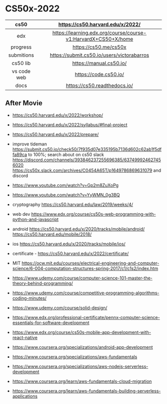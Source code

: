 # CS50x-2022

|cs50|https://cs50.harvard.edu/x/2022/|
|:-:|:-:|
|edx|https://learning.edx.org/course/course-v1:HarvardX+CS50+X/home|
|progress|https://cs50.me/cs50x|
|submitions|https://submit.cs50.io/users/victorabarros|
|cs50 lib|https://manual.cs50.io/|
|vs code web|https://code.cs50.io/|
|docs|https://cs50.readthedocs.io/|

## After Movie

- https://cs50.harvard.edu/x/2022/workshop/
- https://cs50.harvard.edu/x/2022/syllabus/#final-project
- https://cs50.harvard.edu/x/2022/prepare/
- improve tideman https://submit.cs50.io/check50/7f935d07e335195b7136d602c62ab1f5dffa89ca to 100%; search about on cs50 slack https://discord.com/channels/393846237255696385/637499924627456020 https://cs50x.slack.com/archives/C0454A65T/p1649786869631079 and discord
- https://www.youtube.com/watch?v=Gp2m8ZuXoPg
- https://www.youtube.com/watch?v=YyWMN_0g3BQ
- cryptography https://cs50.harvard.edu/law/2019/weeks/4/
- web dev https://www.edx.org/course/cs50s-web-programming-with-python-and-javascript
- android https://cs50.harvard.edu/x/2020/tracks/mobile/android/ https://cs50.harvard.edu/mobile/2018/
- ios https://cs50.harvard.edu/x/2020/tracks/mobile/ios/
- certificate *-* https://cs50.harvard.edu/x/2022/certificate/

- MIT https://ocw.mit.edu/courses/electrical-engineering-and-computer-science/6-004-computation-structures-spring-2017/c1/c1s2/index.htm
- https://www.udemy.com/course/computer-science-101-master-the-theory-behind-programming/
- https://www.udemy.com/course/competitive-programming-algorithms-coding-minutes/
- https://www.udemy.com/course/solid-design/
- https://www.edx.org/professional-certificate/pennx-computer-science-essentials-for-software-development
- https://www.edx.org/course/cs50s-mobile-app-development-with-react-native
- https://www.coursera.org/specializations/android-app-development
- https://www.coursera.org/specializations/aws-fundamentals
- https://www.coursera.org/specializations/aws-nodejs-serverless-development
- https://www.coursera.org/learn/aws-fundamentals-cloud-migration
- https://www.coursera.org/learn/aws-fundamentals-building-serverless-applications

<!--
## continue from

https://cs50.harvard.edu/x/2022/psets/9/finance/#history
https://learning.edx.org/course/course-v1:HarvardX+CS50+X/block-v1:HarvardX+CS50+X+type@sequential+block@150b985a15a84951b90d9dc31e7bb9e6/block-v1:HarvardX+CS50+X+type@vertical+block@84b68199148e43228b905399e7fe5f7e

## Final project

Suggestion: BrlBot
use amazon s3 for sqlite server https://www.sqlite.org/serverless.html

-->
